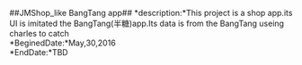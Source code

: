##JMShop_like BangTang app##
*description:*This project is a shop app.its UI is imitated the BangTang(半糖)app.Its data is from the BangTang useing charles to catch	
*BeginedDate:*May,30,2016	
*EndDate:*TBD
